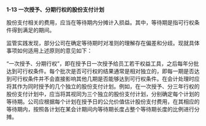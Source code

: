 **1-13 一次授予、分期行权的股份支付计划**

股份支付相关的费用，应当在等待期内分摊计入损益。其中，等待期是指可行权条件得到满足的期间。

监管实践发现，部分公司在确定等待期时对准则的理解存在偏差和分歧。现就具体事项如何适用上述原则的意见如下：

“一次授予、分期行权”，即在授予日一次授予给员工若干权益工具，之后每年分批达到可行权条件。每个批次是否可行权的结果通常是相对独立的，即每一期是否达到可行权条件并不会直接影响其他几期是否能够达到可行权条件。在会计处理时应将其作为同时授予的几个独立的股份支付计划。例如，在一次授予、分三年行权的股份支付计划中，应当将其视同为三个独立的股份支付计划，分别确定每个计划的等待期。公司应根据每个计划在授予日的公允价值估计股份支付费用，在其相应的等待期内，按照各计划在某会计期间内等待期长度占整个等待期长度的比例进行分摊。